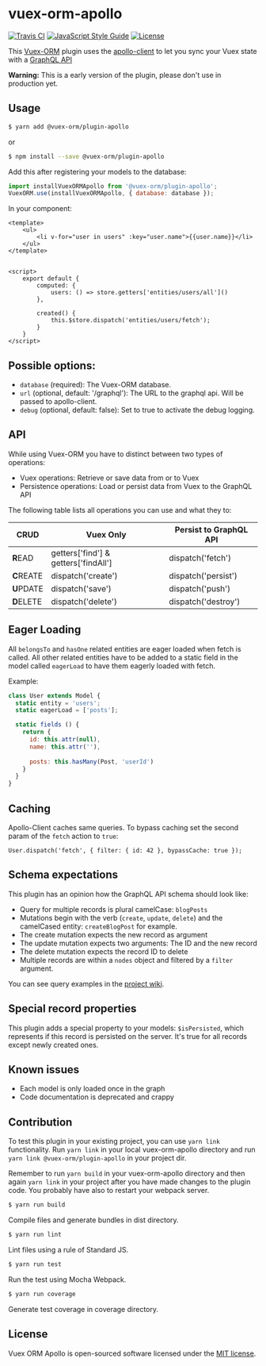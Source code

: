 # vuex-orm-apollo

[![Travis CI](https://travis-ci.org/vuex-orm/vuex-orm-apollo.svg?branch=master)](https://travis-ci.org/vuex-orm/vuex-orm-apollo)
[![JavaScript Style Guide](https://img.shields.io/badge/code_style-standard-brightgreen.svg)](https://standardjs.com)
[![License](https://img.shields.io/npm/l/@vuex-orm/vuex-orm-apollo.svg)](https://github.com/vuex-orm/vuex-orm-apollo/blob/master/LICENSE.md)

This [Vuex-ORM](https://github.com/vuex-orm/vuex-orm) plugin uses the
[apollo-client](https://www.apollographql.com/client/) to let you sync your Vuex state with
a [GraphQL API](http://graphql.org/)

**Warning:** This is a early version of the plugin, please don't use in production yet.


## Usage

```bash
$ yarn add @vuex-orm/plugin-apollo
```

or

```bash
$ npm install --save @vuex-orm/plugin-apollo
```

Add this after registering your models to the database:

```javascript
import installVuexORMApollo from '@vuex-orm/plugin-apollo';
VuexORM.use(installVuexORMApollo, { database: database });
```

In your component:

```vue
<template>
    <ul>
        <li v-for="user in users" :key="user.name">{{user.name}}</li>
    </ul>
</template>


<script>
    export default {
        computed: {
            users: () => store.getters['entities/users/all']()
        },
        
        created() {
            this.$store.dispatch('entities/users/fetch');
        }
    }
</script>
```


## Possible options:

- `database` (required): The Vuex-ORM database.
- `url` (optional, default: '/graphql'): The URL to the graphql api. Will be passed to apollo-client.
- `debug` (optional, default: false): Set to true to activate the debug logging.


## API

While using Vuex-ORM you have to distinct between two types of operations:

- Vuex operations: Retrieve or save data from or to Vuex
- Persistence operations: Load or persist data from Vuex to the GraphQL API

The following table lists all operations you can use and what they to:

CRUD | Vuex Only | Persist to GraphQL API
--| -- | --
**R**EAD | getters['find'] & getters['findAll'] | dispatch('fetch')
**C**REATE | dispatch('create') | dispatch('persist')
**U**PDATE | dispatch('save') | dispatch('push')
**D**ELETE | dispatch('delete') | dispatch('destroy')


## Eager Loading

All `belongsTo` and `hasOne` related entities are eager loaded when fetch is called. All other related entities have to 
be added to a static field in the model called `eagerLoad` to have them eagerly loaded with fetch.

Example:

```javascript
class User extends Model {
  static entity = 'users';
  static eagerLoad = ['posts'];

  static fields () {
    return {
      id: this.attr(null),
      name: this.attr(''),
      
      posts: this.hasMany(Post, 'userId')
    }
  }
}
```


## Caching

Apollo-Client caches same queries. To bypass caching set the second param of the `fetch` action to `true`:

```
User.dispatch('fetch', { filter: { id: 42 }, bypassCache: true });
```



## Schema expectations

This plugin has an opinion how the GraphQL API schema should look like:

- Query for multiple records is plural camelCase: `blogPosts`
- Mutations begin with the verb (`create`, `update`, `delete`) and the camelCased entity: `createBlogPost` for example.
- The create mutation expects the new record as argument
- The update mutation expects two arguments: The ID and the new record
- The delete mutation expects the record ID to delete
- Multiple records are within a `nodes` object and filtered by a `filter` argument.

You can see query examples in the [project wiki](https://github.com/vuex-orm/vuex-orm-apollo/wiki/Example-Queries).


## Special record properties

This plugin adds a special property to your models: `$isPersisted`, which represents if this record is persisted on
the server. It's true for all records except newly created ones. 



## Known issues

- Each model is only loaded once in the graph
- Code documentation is deprecated and crappy


## Contribution

To test this plugin in your existing project, you can use `yarn link` functionality. Run `yarn link` in your local
vuex-orm-apollo directory and run `yarn link @vuex-orm/plugin-apollo` in your project dir.

Remember to run `yarn build` in your vuex-orm-apollo directory and then again `yarn link` in your project after you have
made changes to the plugin code. You probably have also to restart your webpack server.


```bash
$ yarn run build
```

Compile files and generate bundles in dist directory.

```bash
$ yarn run lint
```

Lint files using a rule of Standard JS.

```bash
$ yarn run test
```

Run the test using Mocha Webpack.

```bash
$ yarn run coverage
```

Generate test coverage in coverage directory.


## License

Vuex ORM Apollo is open-sourced software licensed under the [MIT license](https://github.com/phortx/vuex-orm-apollo/blob/master/LICENSE.md).

